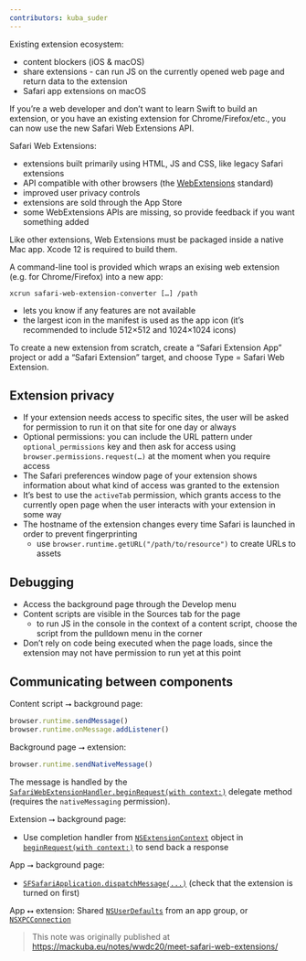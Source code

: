 ```yaml
---
contributors: kuba_suder
---
```


Existing extension ecosystem:

- content blockers (iOS & macOS)
- share extensions - can run JS on the currently opened web page and return data to the extension
- Safari app extensions on macOS

If you’re a web developer and don’t want to learn Swift to build an extension, or you have an existing extension for Chrome/Firefox/etc., you can now use the new Safari Web Extensions API.

Safari Web Extensions:

- extensions built primarily using HTML, JS and CSS, like legacy Safari extensions
- API compatible with other browsers (the [WebExtensions](https://developer.mozilla.org/en-US/docs/Mozilla/Add-ons/WebExtensions) standard)
- improved user privacy controls
- extensions are sold through the App Store
- some WebExtensions APIs are missing, so provide feedback if you want something added

Like other extensions, Web Extensions must be packaged inside a native Mac app. Xcode 12 is required to build them.

A command-line tool is provided which wraps an exising web extension (e.g. for Chrome/Firefox) into a new app:

```
xcrun safari-web-extension-converter […] /path
```

- lets you know if any features are not available
- the largest icon in the manifest is used as the app icon (it’s recommended to include 512×512 and 1024×1024 icons)

To create a new extension from scratch, create a “Safari Extension App” project or add a “Safari Extension” target, and choose Type = Safari Web Extension.

## Extension privacy

- If your extension needs access to specific sites, the user will be asked for permission to run it on that site for one day or always
- Optional permissions: you can include the URL pattern under `optional_permissions` key and then ask for access using `browser.permissions.request(…)` at the moment when you require access
- The Safari preferences window page of your extension shows information about what kind of access was granted to the extension
- It’s best to use the `activeTab` permission, which grants access to the currently open page when the user interacts with your extension in some way
- The hostname of the extension changes every time Safari is launched in order to prevent fingerprinting
  - use `browser.runtime.getURL("/path/to/resource")` to create URLs to assets

## Debugging

- Access the background page through the Develop menu
- Content scripts are visible in the Sources tab for the page
  - to run JS in the console in the context of a content script, choose the script from the pulldown menu in the corner
- Don’t rely on code being executed when the page loads, since the extension may not have permission to run yet at this point

## Communicating between components

Content script ⭢ background page:

```js
browser.runtime.sendMessage()
browser.runtime.onMessage.addListener()
```

Background page ⭢ extension:

```js
browser.runtime.sendNativeMessage()
```

The message is handled by the [`SafariWebExtensionHandler.beginRequest(with context:)`](https://developer.apple.com/documentation/foundation/nsextensionrequesthandling/1413395-beginrequest) delegate method (requires the `nativeMessaging` permission).

Extension ⭢ background page: 

- Use completion handler from [`NSExtensionContext`](https://developer.apple.com/documentation/foundation/nsextensioncontext) object in [`beginRequest(with context:)`](https://developer.apple.com/documentation/foundation/nsextensionrequesthandling/1413395-beginrequest) to send back a response

App ⭢ background page:
- [`SFSafariApplication.dispatchMessage(...)`](https://developer.apple.com/documentation/safariservices/sfsafariapplication/2823941-dispatchmessage) (check that the extension is turned on first)

App ⭤ extension:
Shared [`NSUserDefaults`](https://developer.apple.com/documentation/foundation/nsuserdefaults) from an app group, or [`NSXPCConnection`](https://developer.apple.com/documentation/foundation/nsxpcconnection)

> This note was originally published at <https://mackuba.eu/notes/wwdc20/meet-safari-web-extensions/>
